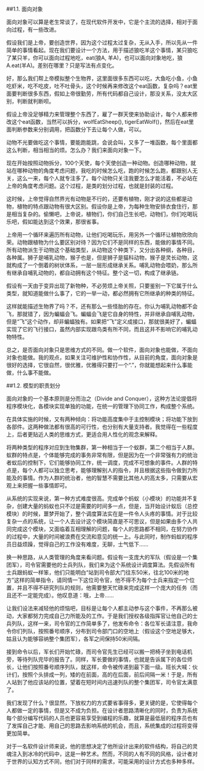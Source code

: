 
##1.1. 面向对象

面向对象可以算是老生常谈了，在现代软件开发中，它是个主流的选择，相对于面向过程，有一些改进。

假设我们是上帝，要创造世界，因为这个过程太过复杂，无从入手，所以先从一件简单的事情看起。现在我们要设计一个方法，用于描述狼吃羊这个事情，某只狼吃了某只羊，你可以面向过程地吃，eat(狼A, 羊A)，也可以面向对象地吃，狼A.eat(羊A)。差别在哪里？只是写法有点变化。

好，那么我们帮上帝模拟整个生物界，这里面很多东西可以吃，大鱼吃小鱼，小鱼吃虾米，吃不吃皮，吐不吐骨头，这个时候再来修改这个eat函数，复杂吗？eat里面要判断很多东西，假如上帝很勤劳，所有代码都自己设计，那没关系，没太大区别，判断就判断呗。

假设上帝没足够精力来管理整个东西了，雇了一群天使来协助设计，每个人都来修改这个eat函数，当然可以拆分，wolfEatSheep(), tigerEatWolf()，然后在eat里面判断参数来分别调用，把函数分下去让每个人做，可以。

动物不光要做吃这个事情，要能跑能跳，会说会叫，又多了一堆函数，每个里面都这么判断，相当相当的烦。怎么办？我们来面向对象一下。

现在开始按照动物拆分，100个天使，每个天使创造一种动物。创造哪种动物，就站在哪种动物的角度考虑问题，我吃的时候怎么吃，跑的时候怎么跑，都跟别人无关，这么一来，每个人就专注多了。每个动物只关注我要怎么才能活着，不必站在上帝的角度考虑问题。这个过程，是类的划分过程，也就是封装的过程。

这时候，上帝觉得自然界光有动物是不行的，还要有植物，刚才说的这些都是动物，植物的特点跟动物有很大区别。假设你是上帝，为每种生物安排衣食住行，那是相当复杂的。偷懒吧，上帝说，植物们，你们自己生长吧，动物们，你们吃喝玩乐吧，假如能达到这个效果，那很省事。

上帝用一个循环来遍历所有动物，让他们吃喝玩乐，用另外一个循环让植物欣欣向荣。动物跟植物为什么要区别对待？因为它们不是同样的东西，能做的事情不同。所有动物派生于动物这个基础类型，从动物这个种类下，又分出各种纲，各种目，各种属。狮子是哺乳动物，猴子也是，但是狮子是猫科动物，猴子是灵长动物，这就构成了一个倒着的树状体系，一层一层形成继承关系。哺乳动物会喂奶，那么所有继承自哺乳动物的，都自动拥有这个特征。整个这一切，构成了继承链。

假设有一天由于变异出现了新物种，不必劳烦上帝关照，只要鉴别一下它属于什么类型，就知道能做什么事了，它的一举一动，都必然拥有它所继承的种类的特征。

这样就能描述生物界了吗？不，还有那么一些怪胎的存在。你认为哺乳动物都不会飞，那就错了，因为蝙蝠会飞。蝙蝠会飞是它自身的特性，并非继承自哺乳动物，但是“飞”这个动作，却非蝙蝠独有。如果把“飞”定义成接口，那就很美好了，蝙蝠实现了它的飞行接口，虽然内部实现跟鸟类有所不同，而且这并不影响它的哺乳动物特性。

总之，是否面向对象只是思维方式的不同。做一个软件，面向对象也能做，不面向对象也能做。我的观点，如果关注可维护性和协作性，从目前的角度，面向对象是很好的选择，它很自然，很优雅，优雅得只要打一个“.”，你就能想起来什么事能做，什么事不能做。

##1.2. 模型的职责划分

面向对象的一个基本原则是分而治之（Divide and Conquer），这种方法论提倡将程序模块化，各模块实现单独的功能，在统一的管理下协同工作，构成整个系统。

在具体实施的时候，又有两种倾向：将功能高度集中于主控制模块；将功能下放到各部件。这两种做法都有很高的可行性，也分别有大量支持者。我觉得在一些程度上，后者更贴近人类的思维方式，更适合用人性化的观念来解释。

将两种类型的程序对应到生物集群，第一种相当于一个蚁群，第二个相当于人群。蚁群的特点是，个体能够完成的事务非常有限，但是因为在一个非常强有力的统治者蚁后的控制下，它们能够协同工作，统一调度，完成不可想象的事件。人群的特点是，每个人都可以独立思考，能够理解别人的指令，并且根据这些指令做到力所能及的事情。作为人群的统治者，他的智慧不需要比其他人的高太多，只需要从宏观上来把握一些事情即可。

从系统的实现来说，第一种方式难度很高。完成单个蚂蚁（小模块）的功能并不复杂，创建大量的蚂蚁也只不过是需要的时间多一点，但是，当开始设计蚁后（总控模块）的时候，噩梦开始了，整个调度算法实在是一件令人头疼的事情。对于比较复杂一点的系统，让一个人去设计这个模块简直是不可思议，但是如果由多个人共同完成这个模块，又面临着互相理解的问题，每个人的思路都不相同，在努力协作的过程中，大量的时间被浪费在交流和意见的统一上。与此同时，制作蚂蚁的程序员日益烦躁，觉得自己的工作没有难度，无聊，士气低下……

换一种思路，从人类管理的角度来看问题。假设有一支庞大的军队（假设是一个集团军），司令官需要他的士兵列队，我们来为这个系统设计调度算法。先假设所有士兵跟蚂蚁一样笨，他们只能明白“站到司令部大门往东50米，往北100米的地方”这样的简单指令，请同情一下这位司令官，他不得不为每个士兵来指定一个位置，并且不得不研究列队的规则，他需要整天忙碌来完成这样一个庞大的任务（而且还不一定能完成）。他叹息道：哦，上帝……

让我们设法来减轻他的烦恼吧，目标是让每个人都主动参与这个事件，不再那么被动，大家都努力完成自己力所能及的工作。于是我们授权各级指挥官让他自己的士兵列队，这样一来，司令官的工作简单多了，他发布命令：各位军长请注意，我命令你们列队，按照番号顺序，分布到司令部门口的空地上（假设这个空地足够大，姑且认为能够容纳整个集团军），各军之间保持50米间隔。

接到命令以后，军长们开始忙碌，而司令官先生已经可以搬一把椅子坐到电话机旁，等待列队完毕的报告了。同样，军长要做的事情，也就是告诉属下的各位师长，让他们按照番号顺序列队，就这样，命令被传递到最下面一级。班长大喊：伙计们，按照个头排成一列，矮的在前面，高的在后面，前后间隔一米！于是，所有人站到了他应该站的位置，望着在短时间内迅速列队的整个集团军，司令官太满意了。

我们发现了什么？很显然，下放权力的方式要省事得多，更关键的是，它使得每个人都做一定的事情，但是又不成为负担。在设计者思路清晰化的同时，负责为系统每个部分编写代码的人员也更容易享受到编程的乐趣，就算是最低层的程序员也有了发挥自己才能、用自己的思路去影响系统的机会，而且，系统集成的过程将变得更加简单。

对于一名软件设计师来说，他的思想决定了他所设计出来的软件结构，将自己的灵魂注入到冰冷的代码中，这是一种艺术。然而，不同的人有不同的风格，设计者对于世界的认知方式不同，他们对于同样的需求，可能采用的设计方式也多种多样。